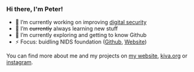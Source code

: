 
### Hi there, I'm Peter!

- 🔭 I’m currently working on improving [digital security](https://www.digitale-sicherheit.org/)
- 🌱 I’m ~~currently~~ always learning new stuff
- 👯 I’m currently exploring and getting to know Github
- ⚡ Focus: buidling NIDS foundation ([Github](https://github.com/nidsfoundation/), [Website](https://www.nids.foundation))

You can find more about me and my projects on [my website](https://pw.is), [kiva.org](https://www.kiva.org/lender/peterw) or [instagram](https://www.instagram.com/peterwilfahrt/).

